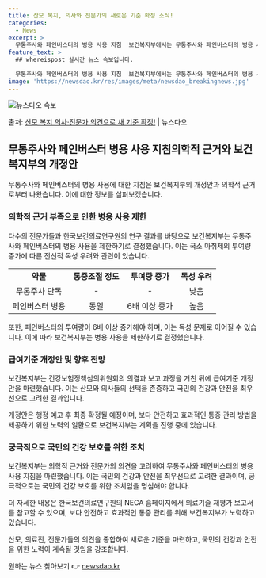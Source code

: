 ```yaml
---
title: 산모 복지, 의사와 전문가의 새로운 기준 확정 소식!
categories:
  - News
excerpt: >
  무통주사와 페인버스터의 병용 사용 지침  보건복지부에서는 무통주사와 페인버스터의 병용 사용을 금지하는 지침을…
feature_text: >
  ## whereispost 실시간 뉴스 속보입니다.

  무통주사와 페인버스터의 병용 사용 지침  보건복지부에서는 무통주사와 페인버스터의 병용 사용을 금지하는 지침을…
image: 'https://newsdao.kr/res/images/meta/newsdao_breakingnews.jpg'
---
```


![뉴스다오 속보](https://newsdao.kr/res/images/meta/newsdao_breakingnews.jpg)

<p>출처: <a href="https://newsdao.kr/4179" rel="dofollow">산모 복지 의사·전문가 의견으로 새 기준 확정!</a> | 뉴스다오</p>

<h2 data-ke-size="size26">무통주사와 페인버스터 병용 사용 지침의학적 근거와 보건복지부의 개정안</h2>
<p data-ke-size="size16">무통주사와 페인버스터의 병용 사용에 대한 지침은 보건복지부의 개정안과 의학적 근거로부터 나왔습니다. 이에 대한 정보를 살펴보겠습니다.</p>

<h3>의학적 근거 부족으로 인한 병용 사용 제한</h3>
<p data-ke-size="size16">다수의 전문가들과 한국보건의료연구원의 연구 결과를 바탕으로 보건복지부는 무통주사와 페인버스터의 병용 사용을 제한하기로 결정했습니다. 이는 국소 마취제의 투여량 증가에 따른 전신적 독성 우려와 관련이 있습니다.</p>

<table>
	<tr>
		<td style="text-align: center; height: 17px;"><b>약물</b></td>
		<td style="text-align: center; height: 17px;"><b>통증조절 정도</b></td>
		<td style="text-align: center; height: 17px;"><b>투여량 증가</b></td>
		<td style="text-align: center; height: 17px;"><b>독성 우려</b></td>
	</tr>
	<tr>
		<td style="text-align: center; height: 17px;">무통주사 단독</td>
		<td style="text-align: center; height: 17px;">-</td>
		<td style="text-align: center; height: 17px;">-</td>
		<td style="text-align: center; height: 17px;">낮음</td>
	</tr>
	<tr>
		<td style="text-align: center; height: 17px;">페인버스터 병용</td>
		<td style="text-align: center; height: 17px;">동일</td>
		<td style="text-align: center; height: 17px;">6배 이상 증가</td>
		<td style="text-align: center; height: 17px;">높음</td>
	</tr>
</table>
<p data-ke-size="size16">또한, 페인버스터의 투여량이 6배 이상 증가해야 하며, 이는 독성 문제로 이어질 수 있습니다. 이에 따라 보건복지부는 병용 사용을 제한하기로 결정했습니다.</p>

<h3>급여기준 개정안 및 향후 전망</h3>
<p data-ke-size="size16">보건복지부는 건강보험정책심의위원회의 의결과 보고 과정을 거친 뒤에 급여기준 개정안을 마련했습니다. 이는 산모와 의사들의 선택을 존중하고 국민의 건강과 안전을 최우선으로 고려한 결과입니다.</p>
<p data-ke-size="size16">개정안은 행정 예고 후 최종 확정될 예정이며, 보다 안전하고 효과적인 통증 관리 방법을 제공하기 위한 노력의 일환으로 보건복지부는 계획을 진행 중에 있습니다.</p>

<h3>궁극적으로 국민의 건강 보호를 위한 조치</h3>
<p data-ke-size="size16">보건복지부는 의학적 근거와 전문가의 의견을 고려하여 무통주사와 페인버스터의 병용 사용 지침을 마련했습니다. 이는 국민의 건강과 안전을 최우선으로 고려한 결과이며, 궁극적으로는 국민의 건강 보호를 위한 조치임을 명심해야 합니다.</p>
<p data-ke-size="size16">더 자세한 내용은 한국보건의료연구원의 NECA 홈페이지에서 의료기술 재평가 보고서를 참고할 수 있으며, 보다 안전하고 효과적인 통증 관리를 위해 보건복지부가 노력하고 있습니다.</p>
<p data-ke-size="size16">산모, 의료진, 전문가들의 의견을 종합하여 새로운 기준을 마련하고, 국민의 건강과 안전을 위한 노력이 계속될 것임을 강조합니다.</p> 

원하는 뉴스 찾아보기 👉 <a href="https://newsdao.kr" rel="dofollow">newsdao.kr</a>


